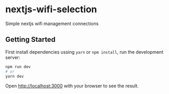 # nextjs-wifi-selection
Simple nextjs wifi management connections

## Getting Started

First install dependencies ussing `yarn` or `npm install`, run the development server:

```bash
npm run dev
# or
yarn dev
```

Open [http://localhost:3000](http://localhost:3000) with your browser to see the result.
